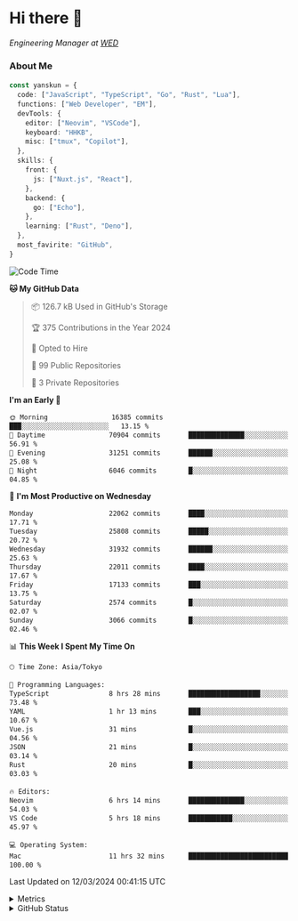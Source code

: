 # Hi there&nbsp;:wave:

<!-- ![Alt text](https://spotify-recently-played-readme.vercel.app/api?user=31kynbuubkiu3r4qh4hjuaglhfay) -->

_Engineering Manager at [WED](https://github.com/wedinc)_

### About Me

```ts
const yanskun = {
  code: ["JavaScript", "TypeScript", "Go", "Rust", "Lua"],
  functions: ["Web Developer", "EM"],
  devTools: {
    editor: ["Neovim", "VSCode"],
    keyboard: "HHKB",
    misc: ["tmux", "Copilot"],
  },
  skills: {
    front: {
      js: ["Nuxt.js", "React"],
    },
    backend: {
      go: ["Echo"],
    },
    learning: ["Rust", "Deno"],
  },
  most_favirite: "GitHub",
}
```

<!--START_SECTION:waka-->
![Code Time](http://img.shields.io/badge/Code%20Time-736%20hrs%2057%20mins-blue)

**🐱 My GitHub Data** 

> 📦 126.7 kB Used in GitHub's Storage 
 > 
> 🏆 375 Contributions in the Year 2024
 > 
> 💼 Opted to Hire
 > 
> 📜 99 Public Repositories 
 > 
> 🔑 3 Private Repositories 
 > 
**I'm an Early 🐤** 

```text
🌞 Morning                16385 commits       ███░░░░░░░░░░░░░░░░░░░░░░   13.15 % 
🌆 Daytime                70904 commits       ██████████████░░░░░░░░░░░   56.91 % 
🌃 Evening                31251 commits       ██████░░░░░░░░░░░░░░░░░░░   25.08 % 
🌙 Night                  6046 commits        █░░░░░░░░░░░░░░░░░░░░░░░░   04.85 % 
```
📅 **I'm Most Productive on Wednesday** 

```text
Monday                   22062 commits       ████░░░░░░░░░░░░░░░░░░░░░   17.71 % 
Tuesday                  25808 commits       █████░░░░░░░░░░░░░░░░░░░░   20.72 % 
Wednesday                31932 commits       ██████░░░░░░░░░░░░░░░░░░░   25.63 % 
Thursday                 22011 commits       ████░░░░░░░░░░░░░░░░░░░░░   17.67 % 
Friday                   17133 commits       ███░░░░░░░░░░░░░░░░░░░░░░   13.75 % 
Saturday                 2574 commits        █░░░░░░░░░░░░░░░░░░░░░░░░   02.07 % 
Sunday                   3066 commits        █░░░░░░░░░░░░░░░░░░░░░░░░   02.46 % 
```


📊 **This Week I Spent My Time On** 

```text
🕑︎ Time Zone: Asia/Tokyo

💬 Programming Languages: 
TypeScript               8 hrs 28 mins       ██████████████████░░░░░░░   73.48 % 
YAML                     1 hr 13 mins        ███░░░░░░░░░░░░░░░░░░░░░░   10.67 % 
Vue.js                   31 mins             █░░░░░░░░░░░░░░░░░░░░░░░░   04.56 % 
JSON                     21 mins             █░░░░░░░░░░░░░░░░░░░░░░░░   03.14 % 
Rust                     20 mins             █░░░░░░░░░░░░░░░░░░░░░░░░   03.03 % 

🔥 Editors: 
Neovim                   6 hrs 14 mins       ██████████████░░░░░░░░░░░   54.03 % 
VS Code                  5 hrs 18 mins       ███████████░░░░░░░░░░░░░░   45.97 % 

💻 Operating System: 
Mac                      11 hrs 32 mins      █████████████████████████   100.00 % 
```


 Last Updated on 12/03/2024 00:41:15 UTC
<!--END_SECTION:waka-->

<details>
  <summary>Metrics</summary>
  <img src="https://github.com/yanskun/yanskun/blob/main/github-metrics.svg" alt="Metrics">
</details>

<details>
  <summary>GitHub Status</summary>
  <picture>
    <source media="(prefers-color-scheme: dark)" srcset="https://raw.githubusercontent.com/yanskun/yanskun/master/profile-summary-card-output/nord_dark/0-profile-details.svg">
   <img src="https://raw.githubusercontent.com/yanskun/yanskun/master/profile-summary-card-output/default/0-profile-details.svg">
  </picture>
  <br>
  <picture>
    <source media="(prefers-color-scheme: dark)" srcset="https://raw.githubusercontent.com/yanskun/yanskun/master/profile-summary-card-output/nord_dark/1-repos-per-language.svg">
   <img src="https://raw.githubusercontent.com/yanskun/yanskun/master/profile-summary-card-output/default/1-repos-per-language.svg">
  </picture>
  <picture>
    <source media="(prefers-color-scheme: dark)" srcset="https://raw.githubusercontent.com/yanskun/yanskun/master/profile-summary-card-output/nord_dark/2-most-commit-language.svg">
   <img src="https://raw.githubusercontent.com/yanskun/yanskun/master/profile-summary-card-output/default/2-most-commit-language.svg">
  </picture>
  <br>
  <picture>
    <source media="(prefers-color-scheme: dark)" srcset="https://raw.githubusercontent.com/yanskun/yanskun/master/profile-summary-card-output/nord_dark/3-stats.svg">
   <img src="https://raw.githubusercontent.com/yanskun/yanskun/master/profile-summary-card-output/default/3-stats.svg">
  </picture>
  <picture>
    <source media="(prefers-color-scheme: dark)" srcset="https://raw.githubusercontent.com/yanskun/yanskun/master/profile-summary-card-output/nord_dark/4-productive-time.svg">
   <img src="https://raw.githubusercontent.com/yanskun/yanskun/master/profile-summary-card-output/default/4-productive-time.svg">
  </picture>
</details>
